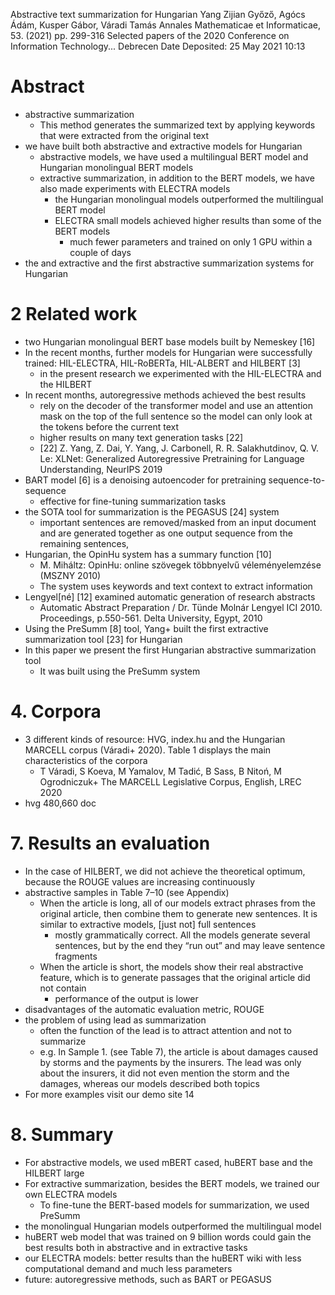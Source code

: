 Abstractive text summarization for Hungarian
Yang Zijian Győző, Agócs Ádám, Kusper Gábor, Váradi Tamás
Annales Mathematicae et Informaticae, 53. (2021) pp. 299-316
  Selected papers of the 2020 Conference on Information Technology... Debrecen
Date Deposited: 	25 May 2021 10:13

# Abstract

* abstractive summarization
  * This method generates the summarized text by applying keywords that were
    extracted from the original text
* we have built both abstractive and extractive models for Hungarian
  * abstractive models, we have used a multilingual BERT model and Hungarian
    monolingual BERT models
  * extractive summarization, in addition to the BERT models, we have also made
    experiments with ELECTRA models
    * the Hungarian monolingual models outperformed the multilingual BERT model
    * ELECTRA small models achieved higher results than some of the BERT models
      * much fewer parameters and trained on only 1 GPU within a couple of days
* the and extractive and the first abstractive summarization systems for
  Hungarian

# 2 Related work

* two Hungarian monolingual BERT base models built by Nemeskey [16]
* In the recent months, further models for Hungarian were successfully trained:
  HIL-ELECTRA, HIL-RoBERTa, HIL-ALBERT and HILBERT [3]
  * in the present research we experimented with the HIL-ELECTRA and the HILBERT
* In recent months, autoregressive methods achieved the best results
  * rely on the decoder of the transformer model and
    use an attention mask on the top of the full sentence so the model can only
    look at the tokens before the current text
  * higher results on many text generation tasks [22]
  * [22] Z. Yang, Z. Dai, Y. Yang, J. Carbonell, R. R. Salakhutdinov, Q. V. Le:
    XLNet: Generalized Autoregressive Pretraining for Language Understanding,
    NeurIPS 2019
* BART model [6] is a denoising autoencoder for pretraining sequence-to-sequence
  * effective for fine-tuning summarization tasks
* the SOTA tool for summarization is the PEGASUS [24] system
  * important sentences are removed/masked from an input document and are
    generated together as one output sequence from the remaining sentences,
* Hungarian, the OpinHu system has a summary function [10]
  * M. Miháltz: OpinHu: online szövegek többnyelvű véleményelemzése (MSZNY 2010)
  * The system uses keywords and text context to extract information
* Lengyel[né] [12] examined automatic generation of research abstracts
  * Automatic Abstract Preparation /
    Dr. Tünde Molnár Lengyel
    ICI 2010. Proceedings, p.550-561. Delta University, Egypt, 2010
* Using the PreSumm [8] tool, Yang+ built the first extractive summarization
  tool [23] for Hungarian
* In this paper we present the first Hungarian abstractive summarization tool
  * It was built using the PreSumm system

# 4. Corpora

* 3 different kinds of resource: HVG, index.hu and the Hungarian MARCELL corpus
  (Váradi+ 2020). Table 1 displays the main characteristics of the corpora
  * T Váradi, S Koeva, M Yamalov, M Tadić, B Sass, B Nitoń, M  Ogrodniczuk+
    The MARCELL Legislative Corpus, English, LREC 2020
* hvg 480,660 doc

# 7. Results an evaluation

* In the case of HILBERT, we did not achieve the theoretical optimum, because
  the ROUGE values are increasing continuously
* abstractive samples in Table 7–10 (see Appendix)
  * When the article is long, all of our models extract phrases from the
    original article, then combine them to generate new sentences. It is similar
    to extractive models, [just not] full sentences
    * mostly grammatically correct. All the models generate several sentences,
      but by the end they “run out” and may leave sentence fragments
  * When the article is short, the models show their real abstractive feature,
    which is to generate passages that the original article did not contain
    * performance of the output is lower
* disadvantages of the automatic evaluation metric, ROUGE
* the problem of using lead as summarization
  * often the function of the lead is to attract attention and not to summarize
  * e.g. In Sample 1. (see Table 7), the article is about damages caused by
    storms and the payments by the insurers. The lead was only about the
    insurers, it did not even mention the storm and the damages, whereas our
    models described both topics
* For more examples visit our demo site 14

# 8. Summary

* For abstractive models, we used mBERT cased, huBERT base and the HILBERT large
* For extractive summarization, besides the BERT models, we trained our own
  ELECTRA models
  * To fine-tune the BERT-based models for summarization, we used PreSumm
* the monolingual Hungarian models outperformed the multilingual model
* huBERT web model that was trained on 9 billion words could gain the best
  results both in abstractive and in extractive tasks
* our ELECTRA models: better results than the huBERT wiki with less
  computational demand and much less parameters
* future: autoregressive methods, such as BART or PEGASUS
